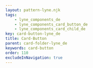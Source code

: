 ```yaml
---
layout: pattern-lyne.njk
tags: 
    - lyne_components_de
    - lyne_components_card_button_de
    - lyne_components_card_child_de
key: card-button-lyne_de
title: Card-Button
parent: card-folder-lyne_de
keywords: card-button
order: 110
excludeInNavigation: true
---
```

